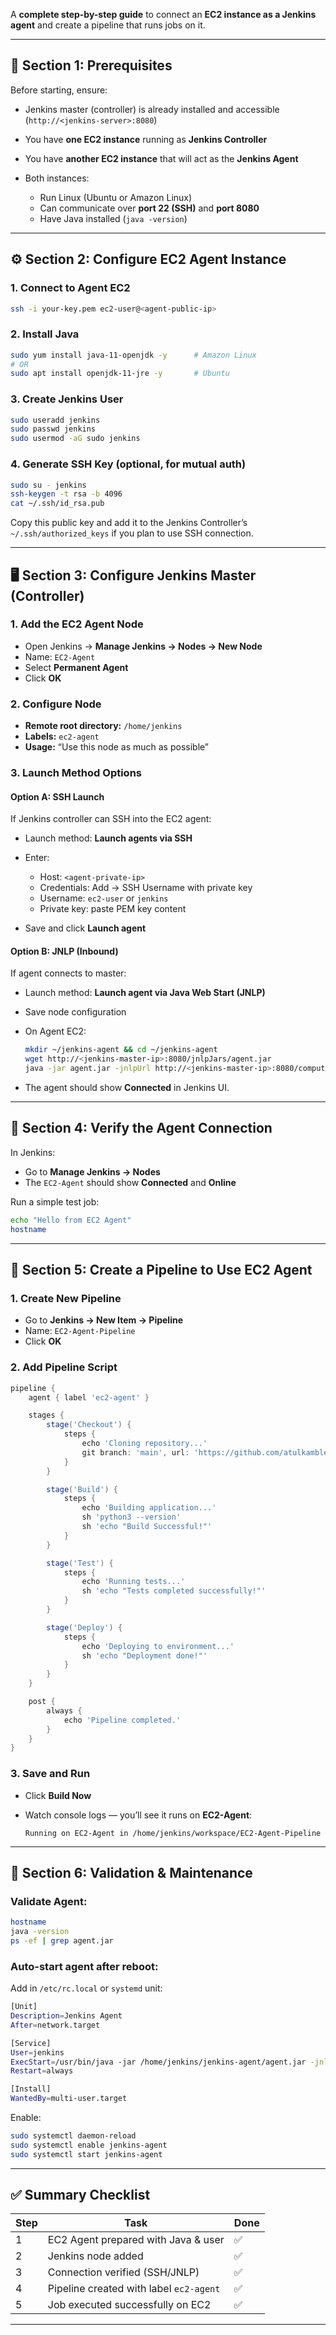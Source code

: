 A **complete step-by-step guide** to connect an **EC2 instance as a Jenkins agent** and create a pipeline that runs jobs on it.

---

## 🧩 **Section 1: Prerequisites**

Before starting, ensure:

* Jenkins master (controller) is already installed and accessible (`http://<jenkins-server>:8080`)
* You have **one EC2 instance** running as **Jenkins Controller**
* You have **another EC2 instance** that will act as the **Jenkins Agent**
* Both instances:

  * Run Linux (Ubuntu or Amazon Linux)
  * Can communicate over **port 22 (SSH)** and **port 8080**
  * Have Java installed (`java -version`)

---

## ⚙️ **Section 2: Configure EC2 Agent Instance**

### 1. Connect to Agent EC2

```bash
ssh -i your-key.pem ec2-user@<agent-public-ip>
```

### 2. Install Java

```bash
sudo yum install java-11-openjdk -y      # Amazon Linux
# OR
sudo apt install openjdk-11-jre -y       # Ubuntu
```

### 3. Create Jenkins User

```bash
sudo useradd jenkins
sudo passwd jenkins
sudo usermod -aG sudo jenkins
```

### 4. Generate SSH Key (optional, for mutual auth)

```bash
sudo su - jenkins
ssh-keygen -t rsa -b 4096
cat ~/.ssh/id_rsa.pub
```

Copy this public key and add it to the Jenkins Controller’s `~/.ssh/authorized_keys` if you plan to use SSH connection.

---

## 🖥️ **Section 3: Configure Jenkins Master (Controller)**

### 1. Add the EC2 Agent Node

* Open Jenkins → **Manage Jenkins → Nodes → New Node**
* Name: `EC2-Agent`
* Select **Permanent Agent**
* Click **OK**

### 2. Configure Node

* **Remote root directory:** `/home/jenkins`
* **Labels:** `ec2-agent`
* **Usage:** “Use this node as much as possible”

### 3. Launch Method Options

#### Option A: **SSH Launch**

If Jenkins controller can SSH into the EC2 agent:

* Launch method: **Launch agents via SSH**
* Enter:

  * Host: `<agent-private-ip>`
  * Credentials: Add → SSH Username with private key
  * Username: `ec2-user` or `jenkins`
  * Private key: paste PEM key content
* Save and click **Launch agent**

#### Option B: **JNLP (Inbound)**

If agent connects to master:

* Launch method: **Launch agent via Java Web Start (JNLP)**
* Save node configuration
* On Agent EC2:

  ```bash
  mkdir ~/jenkins-agent && cd ~/jenkins-agent
  wget http://<jenkins-master-ip>:8080/jnlpJars/agent.jar
  java -jar agent.jar -jnlpUrl http://<jenkins-master-ip>:8080/computer/EC2-Agent/slave-agent.jnlp -secret <SECRET> -workDir "/home/jenkins"
  ```
* The agent should show **Connected** in Jenkins UI.

---

## 🧪 **Section 4: Verify the Agent Connection**

In Jenkins:

* Go to **Manage Jenkins → Nodes**
* The `EC2-Agent` should show **Connected** and **Online**

Run a simple test job:

```bash
echo "Hello from EC2 Agent"
hostname
```

---

## 🧰 **Section 5: Create a Pipeline to Use EC2 Agent**

### 1. Create New Pipeline

* Go to **Jenkins → New Item → Pipeline**
* Name: `EC2-Agent-Pipeline`
* Click **OK**

### 2. Add Pipeline Script

```groovy
pipeline {
    agent { label 'ec2-agent' }

    stages {
        stage('Checkout') {
            steps {
                echo 'Cloning repository...'
                git branch: 'main', url: 'https://github.com/atulkamble/pythonhelloworld.git'
            }
        }

        stage('Build') {
            steps {
                echo 'Building application...'
                sh 'python3 --version'
                sh 'echo "Build Successful!"'
            }
        }

        stage('Test') {
            steps {
                echo 'Running tests...'
                sh 'echo "Tests completed successfully!"'
            }
        }

        stage('Deploy') {
            steps {
                echo 'Deploying to environment...'
                sh 'echo "Deployment done!"'
            }
        }
    }

    post {
        always {
            echo 'Pipeline completed.'
        }
    }
}
```

### 3. Save and Run

* Click **Build Now**
* Watch console logs — you’ll see it runs on **EC2-Agent**:

  ```
  Running on EC2-Agent in /home/jenkins/workspace/EC2-Agent-Pipeline
  ```

---

## 🧩 **Section 6: Validation & Maintenance**

### Validate Agent:

```bash
hostname
java -version
ps -ef | grep agent.jar
```

### Auto-start agent after reboot:

Add in `/etc/rc.local` or `systemd` unit:

```bash
[Unit]
Description=Jenkins Agent
After=network.target

[Service]
User=jenkins
ExecStart=/usr/bin/java -jar /home/jenkins/jenkins-agent/agent.jar -jnlpUrl http://<jenkins-master>:8080/computer/EC2-Agent/slave-agent.jnlp -secret <SECRET> -workDir "/home/jenkins"
Restart=always

[Install]
WantedBy=multi-user.target
```

Enable:

```bash
sudo systemctl daemon-reload
sudo systemctl enable jenkins-agent
sudo systemctl start jenkins-agent
```

---

## ✅ **Summary Checklist**

| Step | Task                                    | Done |
| ---- | --------------------------------------- | ---- |
| 1    | EC2 Agent prepared with Java & user     | ✅    |
| 2    | Jenkins node added                      | ✅    |
| 3    | Connection verified (SSH/JNLP)          | ✅    |
| 4    | Pipeline created with label `ec2-agent` | ✅    |
| 5    | Job executed successfully on EC2        | ✅    |

---
